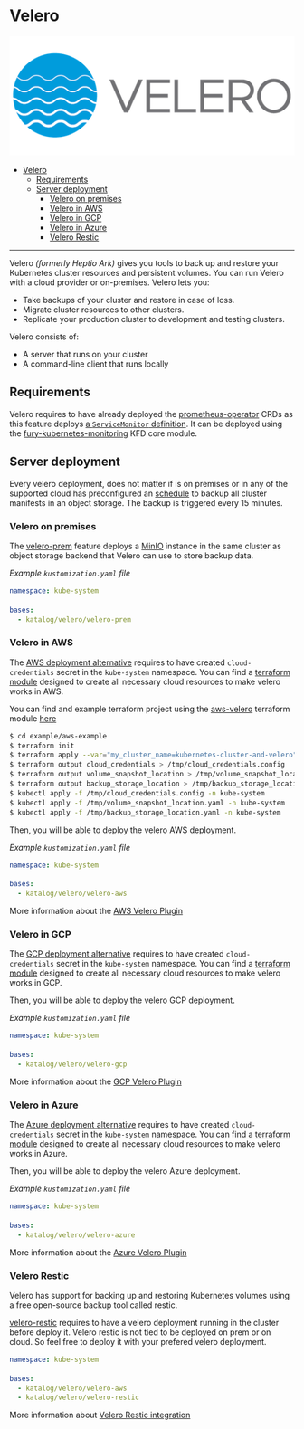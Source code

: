 # Velero

![Velero Logo](../../docs/assets/velero.png)

- [Velero](#velero)
  - [Requirements](#requirements)
  - [Server deployment](#server-deployment)
    - [Velero on premises](#velero-on-premises)
    - [Velero in AWS](#velero-in-aws)
    - [Velero in GCP](#velero-in-gcp)
    - [Velero in Azure](#velero-in-azure)
    - [Velero Restic](#velero-restic)

___

Velero *(formerly Heptio Ark)* gives you tools to back up and restore your Kubernetes cluster resources and persistent
volumes. You can run Velero with a cloud provider or on-premises. Velero lets you:

- Take backups of your cluster and restore in case of loss.
- Migrate cluster resources to other clusters.
- Replicate your production cluster to development and testing clusters.

Velero consists of:

- A server that runs on your cluster
- A command-line client that runs locally


## Requirements

Velero requires to have already deployed the [prometheus-operator](https://github.com/coreos/prometheus-operator) CRDs
as this feature deploys [a `ServiceMonitor` definition](velero-base/serviceMonitor.yaml). It can be deployed using the
[fury-kubernetes-monitoring](https://github.com/sighupio/fury-kubernetes-monitoring) KFD core module.


## Server deployment

Every velero deployment, does not matter if is on premises or in any of the supported cloud has preconfigured an
[schedule](velero-base/schedule.yaml) to backup all cluster manifests in an object storage. The backup is triggered
every 15 minutes.


### Velero on premises

The [velero-prem](./velero-prem/) feature deploys a [MinIO](https://min.io/) instance in the same cluster as
object storage backend that Velero can use to store backup data.

*Example `kustomization.yaml` file*

```yaml
namespace: kube-system

bases:
  - katalog/velero/velero-prem
```

### Velero in AWS

The [AWS deployment alternative](./velero-aws) requires to have created `cloud-credentials` secret in the
`kube-system` namespace.
You can find a [terraform module](../../modules/aws-velero) designed to create all necessary cloud resources
to make velero works in AWS.

You can find and example terraform project using the [aws-velero](../../modules/aws-velero) terraform module
[here](../../example/aws-example/main.tf)

```bash
$ cd example/aws-example
$ terraform init
$ terraform apply --var="my_cluster_name=kubernetes-cluster-and-velero"
$ terraform output cloud_credentials > /tmp/cloud_credentials.config
$ terraform output volume_snapshot_location > /tmp/volume_snapshot_location.yaml
$ terraform output backup_storage_location > /tmp/backup_storage_location.yaml
$ kubectl apply -f /tmp/cloud_credentials.config -n kube-system
$ kubectl apply -f /tmp/volume_snapshot_location.yaml -n kube-system
$ kubectl apply -f /tmp/backup_storage_location.yaml -n kube-system
```

Then, you will be able to deploy the velero AWS deployment.

*Example `kustomization.yaml` file*

```yaml
namespace: kube-system

bases:
  - katalog/velero/velero-aws
```

More information about the [AWS Velero Plugin](https://github.com/vmware-tanzu/velero-plugin-for-aws)


### Velero in GCP

The [GCP deployment alternative](./velero-gcp) requires to have created `cloud-credentials` secret in the
`kube-system` namespace.
You can find a [terraform module](../../modules/gcp-velero) designed to create all necessary cloud resources
to make velero works in GCP.

Then, you will be able to deploy the velero GCP deployment.

*Example `kustomization.yaml` file*

```yaml
namespace: kube-system

bases:
  - katalog/velero/velero-gcp
```

More information about the [GCP Velero Plugin](https://github.com/vmware-tanzu/velero-plugin-for-gcp)


### Velero in Azure

The [Azure deployment alternative](./velero-azure) requires to have created `cloud-credentials` secret in the
`kube-system` namespace.
You can find a [terraform module](../../modules/azure-velero) designed to create all necessary cloud resources
to make velero works in Azure.

Then, you will be able to deploy the velero Azure deployment.

*Example `kustomization.yaml` file*

```yaml
namespace: kube-system

bases:
  - katalog/velero/velero-azure
```

More information about the [Azure Velero Plugin](https://github.com/vmware-tanzu/velero-plugin-for-microsoft-azure)


### Velero Restic

Velero has support for backing up and restoring Kubernetes volumes using a free open-source backup tool called restic.

[velero-restic](./velero-restic) requires to have a velero deployment running in the cluster before deploy it.
Velero restic is not tied to be deployed on prem or on cloud. So feel free to deploy it with your prefered velero
deployment.

```yaml
namespace: kube-system

bases:
  - katalog/velero/velero-aws
  - katalog/velero/velero-restic
```

More information about [Velero Restic integration](https://velero.io/docs/v1.2.0/restic/)
